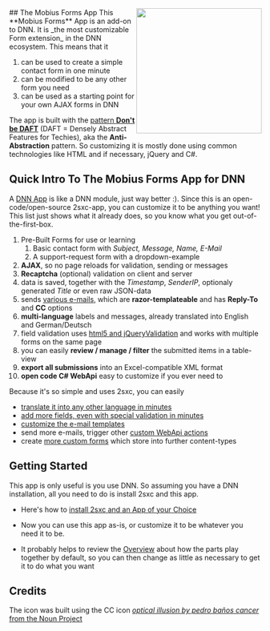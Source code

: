 [//]: # "*******************************************************"
[//]: # "Read this first!!! "
[//]: # "This text should always be identical in the Wiki/Home and Readme.md"
[//]: # "So always update it first in the wiki, then copy-paste everything into readme.md"
[//]: # "*******************************************************"

<img src="https://github.com/2sic/app-mobius-forms/wiki/assets/app-icon.png" width="250" align="right">
## The Mobius Forms App
This **Mobius Forms** App is an add-on to DNN. It is _the most customizable Form extension_ in the DNN ecosystem. This means that it

1. can be used to create a simple contact form in one minute
2. can be modified to be any other form you need
4. can be used as a starting point for your own AJAX forms in DNN

The app is built with the [pattern **Don't be DAFT**][daft] (DAFT = Densely Abstract Features for Techies), aka the **Anti-Abstraction** pattern. So customizing it is mostly done using common technologies like HTML and if necessary, jQuery and C#. 

## Quick Intro To The Mobius Forms App for DNN
A [DNN App][2sxc] is like a DNN module, just way better :). Since this is an open-code/open-source 2sxc-app, you can customize it to be anything you want! This list just shows what it already does, so you know what you get out-of-the-first-box.

1. Pre-Built Forms for use or learning
    1. Basic contact form with _Subject, Message, Name, E-Mail_
    1. A support-request form with a dropdown-example
1. **AJAX**, so no page reloads for validation, sending or messages
1. **Recaptcha** (optional) validation on client and server
2. data is saved, together with the _Timestamp_, _SenderIP_, optionaly generated _Title_ or even raw JSON-data
3. sends [various e-mails][cust-mail], which are **razor-templateable** and has **Reply-To** and **CC** options
4. **multi-language** labels and messages, already translated into English and German/Deutsch
6. field validation uses [html5 and jQueryValidation][jqval] and works with multiple forms on the same page
7. you can easily **review / manage / filter** the submitted items in a table-view
8. **export all submissions** into an Excel-compatible XML format
1. **open code C# WebApi** easy to customize if you ever need to

Because it's so simple and uses 2sxc, you can easily
* [translate it into any other language in minutes][translate]
* [add more fields, even with special validation in minutes][cust-field]
* [customize the e-mail templates][cust-mail]
* send more e-mails, trigger other [custom WebApi actions][cust-webapi]
* create [more custom forms][add-forms] which store into further content-types

## Getting Started
This app is only useful is you use DNN. So assuming you have a DNN installation, all you need to do is install 2sxc and this app. 

* Here's how to [install 2sxc and an App of your Choice](http://2sxc.org/en/blog/post/install-2sxc-and-an-app-of-your-choice)

* Now you can use this app as-is, or customize it to be whatever you need it to be. 

* It probably helps to review the [Overview][overview] about how the parts play together by default, so you can then change as little as necessary to get it to do what you want



## Credits
The icon was built using the CC icon [_optical illusion by pedro baños cancer_ from the Noun Project](https://thenounproject.com/term/mobius-strip/182380/)




[//]: # "Note: use full http-link, so we can copy/paste this from wiki to readme.md"
[2sxc]: https://2sxc.org/en/
[cust-field]: https://github.com/2sic/app-form-jquery-simple/wiki/Customize-Field
[cust-mail]: https://github.com/2sic/app-form-jquery-simple/wiki/Customize-Mails
[jqval]: https://jqueryvalidation.org/
[add-forms]: https://github.com/2sic/app-form-jquery-simple/wiki/Add-Forms
[translate]: https://github.com/2sic/app-form-jquery-simple/wiki/Translate
[cust-webapi]: https://github.com/2sic/app-form-jquery-simple/wiki/Customize-WebApi
[daft]: http://2sxc.org/en/blog/post/the-dont-be-daft-pattern-densely-abstract-features-for-techies
[overview]: https://github.com/2sic/app-form-jquery-simple/wiki/Overview